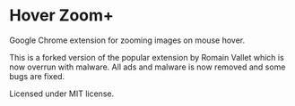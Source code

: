 Hover Zoom+
===========

Google Chrome extension for zooming images on mouse hover.

This is a forked version of the popular extension by Romain Vallet which is now overrun with malware. All ads and malware is now removed and some bugs are fixed.

Licensed under MIT license.
